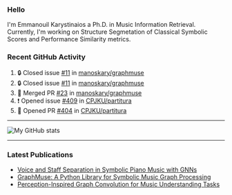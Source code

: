 ### Hello

I'm Emmanouil Karystinaios a Ph.D. in Music Information Retrieval.
Currently, I'm working on Structure Segmetation of Classical Symbolic Scores and Performance Similarity metrics.


### Recent GitHub Activity
  
<!--START_SECTION:activity-->
1. 🔒 Closed issue [#11](https://github.com/manoskary/graphmuse/issues/11) in [manoskary/graphmuse](https://github.com/manoskary/graphmuse)
2. 🔒 Closed issue [#11](https://github.com/manoskary/graphmuse/issues/11) in [manoskary/graphmuse](https://github.com/manoskary/graphmuse)
3. 🎉 Merged PR [#23](https://github.com/manoskary/graphmuse/pull/23) in [manoskary/graphmuse](https://github.com/manoskary/graphmuse)
4. ❗ Opened issue [#409](https://github.com/CPJKU/partitura/issues/409) in [CPJKU/partitura](https://github.com/CPJKU/partitura)
5. 💪 Opened PR [#404](https://github.com/CPJKU/partitura/pull/404) in [CPJKU/partitura](https://github.com/CPJKU/partitura)
<!--END_SECTION:activity-->

---

![My GitHub stats](https://github-readme-stats.vercel.app/api?username=manoskary&show_icons=true&theme=radical)


<!--
**manoskary/manoskary** is a ✨ _special_ ✨ repository because its `README.md` (this file) appears on your GitHub profile.

Here are some ideas to get you started:

- 🔭 I’m currently working on ...
- 🌱 I’m currently learning ...
- 👯 I’m looking to collaborate on ...
- 🤔 I’m looking for help with ...
- 💬 Ask me about ...
- 📫 How to reach me: ...
- 😄 Pronouns: ...
- ⚡ Fun fact: ...
-->

---

### Latest Publications

<!-- BLOG-POST-LIST:START -->
- [Voice and Staff Separation in Symbolic Piano Music with GNNs](https://towardsdatascience.com/voice-and-staff-separation-in-symbolic-piano-music-with-gnns-0cab100629cf?source=rss-9d63e988ed0c------2)
- [GraphMuse: A Python Library for Symbolic Music Graph Processing](https://towardsdatascience.com/graphmuse-a-python-library-for-symbolic-music-graph-processing-40dbd9baf319?source=rss-9d63e988ed0c------2)
- [Perception-Inspired Graph Convolution for Music Understanding Tasks](https://towardsdatascience.com/perception-inspired-graph-convolution-for-music-understanding-tasks-4d2ba1be48e7?source=rss-9d63e988ed0c------2)
<!-- BLOG-POST-LIST:END -->

